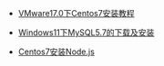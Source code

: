 - [VMware17.0下Centos7安装教程](/md/环境安装/VMware17.0下Centos7安装教程.md)
- [Windows11下MySQL5.7的下载及安装](/md/环境安装/Windows11下MySQL5.7的下载及安装.md)

- [Centos7安装Node.js](/md/环境安装/Centos7安装Node.js.md)